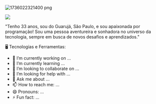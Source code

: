 
![1736022321400 png](https://github.com/user-attachments/assets/3df956c1-537a-4d06-9929-6cfb3e073cbc)




<title>Heber Santana </title>

<img src="https://cdn.jsdelivr.net/gh/devicons/devicon@latest/icons/linkedin/linkedin-original.svg" />
          
 
"Tenho 33 anos, sou do Guarujá, São Paulo, e sou apaixonada por programação! Sou uma pessoa 
aventureira e sonhadora no universo da tecnologia, sempre em busca de novos desafios e aprendizados."

🖥️ Tecnologias e Ferramentas:


- 🔭 I’m currently working on ...
- 🌱 I’m currently learning ...
- 👯 I’m looking to collaborate on ...
- 🤔 I’m looking for help with ...
- 💬 Ask me about ...
- 📫 How to reach me: ...
- 😄 Pronouns: ...
- ⚡ Fun fact: ...
 
